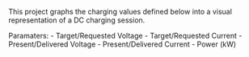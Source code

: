 This project graphs the charging values defined below into a visual representation of a DC charging session.

Paramaters:
	- Target/Requested Voltage
	- Target/Requested Current
	- Present/Delivered Voltage
	- Present/Delivered Current
	- Power (kW)

